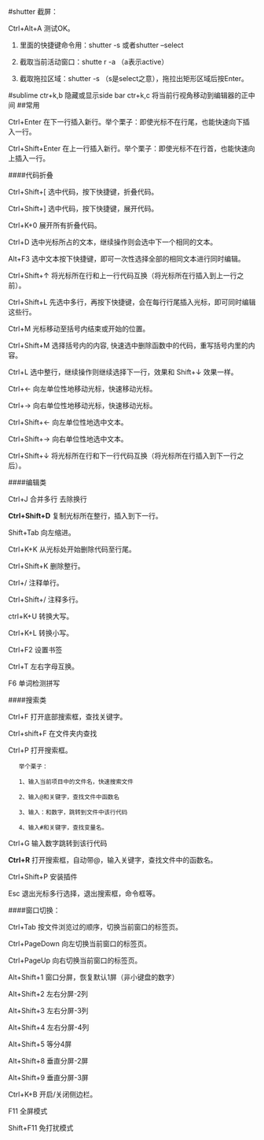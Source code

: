 #shutter 截屏：

Ctrl+Alt+A 测试OK。

1. 里面的快捷键命令用：shutter -s 或者shutter –select

2. 截取当前活动窗口：shutte r -a （a表示active）

3. 截取拖拉区域：shutter -s （s是select之意），拖拉出矩形区域后按Enter。


#sublime
ctr+k,b 隐藏或显示side bar
ctr+k,c 将当前行视角移动到编辑器的正中间
##常用

Ctrl+Enter 在下一行插入新行。举个栗子：即使光标不在行尾，也能快速向下插入一行。

Ctrl+Shift+Enter 在上一行插入新行。举个栗子：即使光标不在行首，也能快速向上插入一行。

####代码折叠

Ctrl+Shift+[ 选中代码，按下快捷键，折叠代码。

Ctrl+Shift+] 选中代码，按下快捷键，展开代码。

Ctrl+K+0 展开所有折叠代码。

Ctrl+D 选中光标所占的文本，继续操作则会选中下一个相同的文本。

Alt+F3 选中文本按下快捷键，即可一次性选择全部的相同文本进行同时编辑。

Ctrl+Shift+↑ 将光标所在行和上一行代码互换（将光标所在行插入到上一行之前）。

Ctrl+Shift+L 先选中多行，再按下快捷键，会在每行行尾插入光标，即可同时编辑这些行。

Ctrl+M 光标移动至括号内结束或开始的位置。

Ctrl+Shift+M 选择括号内的内容, 快速选中删除函数中的代码，重写括号内里的内容。

Ctrl+L 选中整行，继续操作则继续选择下一行，效果和 Shift+↓ 效果一样。

Ctrl+← 向左单位性地移动光标，快速移动光标。

Ctrl+→ 向右单位性地移动光标，快速移动光标。

Ctrl+Shift+← 向左单位性地选中文本。

Ctrl+Shift+→ 向右单位性地选中文本。

Ctrl+Shift+↓ 将光标所在行和下一行代码互换（将光标所在行插入到下一行之后）。

####编辑类

Ctrl+J 合并多行 去除换行

**Ctrl+Shift+D**  复制光标所在整行，插入到下一行。

Shift+Tab 向左缩进。

Ctrl+K+K 从光标处开始删除代码至行尾。

Ctrl+Shift+K 删除整行。

Ctrl+/ 注释单行。

Ctrl+Shift+/ 注释多行。

ctrl+K+U 转换大写。

Ctrl+K+L 转换小写。

Ctrl+F2 设置书签

Ctrl+T 左右字母互换。

F6 单词检测拼写

####搜索类

Ctrl+F 打开底部搜索框，查找关键字。

Ctrl+shift+F 在文件夹内查找

Ctrl+P 打开搜索框。

       举个栗子：

       1、输入当前项目中的文件名，快速搜索文件

       2、输入@和关键字，查找文件中函数名

       3、输入：和数字，跳转到文件中该行代码

       4、输入#和关键字，查找变量名。

Ctrl+G 输入数字跳转到该行代码

**Ctrl+R** 打开搜索框，自动带@，输入关键字，查找文件中的函数名。

Ctrl+Shift+P 安装插件

Esc 退出光标多行选择，退出搜索框，命令框等。

####窗口切换：

Ctrl+Tab 按文件浏览过的顺序，切换当前窗口的标签页。

Ctrl+PageDown 向左切换当前窗口的标签页。

Ctrl+PageUp 向右切换当前窗口的标签页。

Alt+Shift+1 窗口分屏，恢复默认1屏（非小键盘的数字）

Alt+Shift+2 左右分屏-2列

Alt+Shift+3 左右分屏-3列

Alt+Shift+4 左右分屏-4列

Alt+Shift+5 等分4屏

Alt+Shift+8 垂直分屏-2屏

Alt+Shift+9 垂直分屏-3屏

Ctrl+K+B 开启/关闭侧边栏。

F11 全屏模式

Shift+F11 免打扰模式

